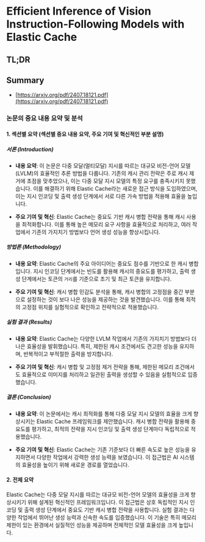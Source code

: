 # Efficient Inference of Vision Instruction-Following Models with Elastic Cache
## TL;DR
## Summary
- [https://arxiv.org/pdf/2407.18121.pdf](https://arxiv.org/pdf/2407.18121.pdf)

### 논문의 중요 내용 요약 및 분석

#### 1. 섹션별 요약 (섹션별 중요 내용 요약, 주요 기여 및 혁신적인 부분 설명)

##### 서론 (Introduction)
 - **내용 요약**: 이 논문은 다중 모달(멀티모달) 지시를 따르는 대규모 비전-언어 모델(LVLM)의 효율적인 추론 방법을 다룹니다. 기존의 캐시 관리 전략은 주로 캐시 제거에 초점을 맞추었으나, 이는 다중 모달 지시 모델의 특정 요구를 충족시키지 못했습니다. 이를 해결하기 위해 Elastic Cache라는 새로운 접근 방식을 도입하였으며, 이는 지시 인코딩 및 출력 생성 단계에서 서로 다른 가속 방법을 적용해 효율을 높입니다.

 - **주요 기여 및 혁신**: Elastic Cache는 중요도 기반 캐시 병합 전략을 통해 캐시 사용을 최적화합니다. 이를 통해 높은 메모리 요구 사항을 효율적으로 처리하고, 여러 작업에서 기존의 가지치기 방법보다 언어 생성 성능을 향상시킵니다.

##### 방법론 (Methodology)
 - **내용 요약**: Elastic Cache의 주요 아이디어는 중요도 점수를 기반으로 한 캐시 병합입니다. 지시 인코딩 단계에서는 빈도를 활용해 캐시의 중요도를 평가하고, 출력 생성 단계에서는 토큰의 `거리`를 기준으로 초기 및 최근 토큰을 유지합니다.

 - **주요 기여 및 혁신**: 캐시 병합 민감도 분석을 통해, 캐시 병합의 고정점을 중간 부분으로 설정하는 것이 보다 나은 성능을 제공하는 것을 발견했습니다. 이를 통해 최적의 고정점 위치를 실험적으로 확인하고 전략적으로 적용했습니다.

##### 실험 결과 (Results)
 - **내용 요약**: Elastic Cache는 다양한 LVLM 작업에서 기존의 가지치기 방법보다 더 나은 효율성을 발휘했습니다. 특히, 제한된 캐시 조건에서도 견고한 성능을 유지하며, 반복적이고 부적절한 출력을 방지합니다.

 - **주요 기여 및 혁신**: 캐시 병합 및 고정점 제거 전략을 통해, 제한된 메모리 조건에서도 효율적으로 이미지를 처리하고 일관된 출력을 생성할 수 있음을 실험적으로 입증했습니다.

##### 결론 (Conclusion)
 - **내용 요약**: 이 논문에서는 캐시 최적화를 통해 다중 모달 지시 모델의 효율을 크게 향상시키는 Elastic Cache 프레임워크를 제안했습니다. 캐시 병합 전략을 활용해 중요도를 평가하고, 최적의 전략을 지시 인코딩 및 출력 생성 단계마다 독립적으로 적용했습니다.

 - **주요 기여 및 혁신**: Elastic Cache는 기존 기준보다 더 빠른 속도로 높은 성능을 유지하면서 다양한 작업에서 강력한 생성 능력을 보였습니다. 이 접근법은 AI 시스템의 효율성을 높이기 위해 새로운 경로를 열었습니다.

#### 2. 전체 요약

Elastic Cache는 다중 모달 지시를 따르는 대규모 비전-언어 모델의 효율성을 크게 향상시키기 위해 설계된 혁신적인 프레임워크입니다. 이 접근법은 상호 독립적인 지시 인코딩 및 출력 생성 단계에서 중요도 기반 캐시 병합 전략을 사용합니다. 실험 결과는 다양한 작업에서 뛰어난 생성 능력과 신속한 속도를 입증했습니다. 이 기술은 특히 메모리 제한이 있는 환경에서 실질적인 성능을 제공하며 전체적인 모델 효율성을 크게 높입니다.
